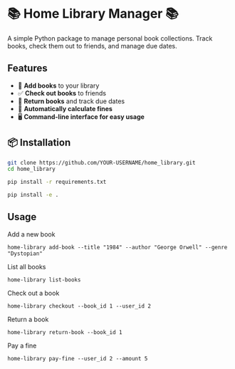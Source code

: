 # 📚 Home Library Manager 📚
A simple Python package to manage personal book collections. Track books, check them out to friends, and manage due dates.

##  Features
- 📌 **Add books** to your library
- ✅ **Check out books** to friends
- 🔄 **Return books** and track due dates
- 💸 **Automatically calculate fines**
- 🖥️ **Command-line interface for easy usage**

## 📦 Installation

```sh
git clone https://github.com/YOUR-USERNAME/home_library.git
cd home_library

pip install -r requirements.txt

pip install -e .
```

## Usage
Add a new book 
```
home-library add-book --title "1984" --author "George Orwell" --genre "Dystopian"
```
List all books
```
home-library list-books
```
Check out a book
```
home-library checkout --book_id 1 --user_id 2
```
Return a book
```
home-library return-book --book_id 1
```
Pay a fine
```
home-library pay-fine --user_id 2 --amount 5
```